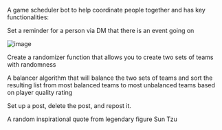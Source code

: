 A game scheduler bot to help coordinate people together and has key functionalities:

Set a reminder for a person via DM that there is an event going on

![image](https://github.com/user-attachments/assets/512a80dd-35ce-4d13-b201-d915327e84bc)


Create a randomizer function that allows you to create two sets of teams with randomness

A balancer algorithm that will balance the two sets of teams and sort the resulting list from most balanced teams to most unbalanced teams based on player quality rating

Set up a post, delete the post, and repost it.



A random inspirational quote from legendary figure Sun Tzu


